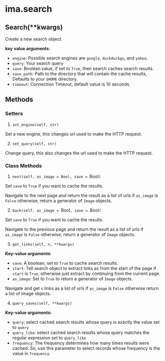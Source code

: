 # ima.search

## Search(\*\*kwargs)

Create a new search object.

**key value arguments**:

- `engine`: Possible search engines are `google`, `duckduckgo`, and `yahoo`.
- `query`: Your search query
- `save`: Boolean value, if set to `True`, then search caches search results.
- `save_path`: Path to the directory that will contain the cache results, Defaults to your `$HOME`
directory.
- `timeout`: Connection Timeout, default value is 10 seconds.

## Methods

### Setters

1. `set_engine(self, str)`

Set a new engine, this changes url used to make the HTTP request.

2. `set_query(self, str)`

Change query, this also changes the url used to make the HTTP request.

### Class Methods

1. `next(self, as_image = Bool, save = `Bool`)`

Set `save` to `True` if you want to cache the results.

Navigate to the next page and return the result as a list of urls if `as_image`
is `False` otherwise, return a generator of `Image` objects.

2. `back(self, as_image = `Bool`, save = `Bool`)`

Set `save` to `True` if you want to cache the results.

Navigate to the previous page and return the result as a list of urls if `as_image`
is `False` otherwise, return a generator of `Image` objects.

3. `get_links(self, n, **kwargs)`

**Key-value arguments**:

- `save`: A boolean, set to `True` to cache search results.
- `start`: Tell search object to extract links as from the start of the page if `start`
is `True`, otherwise just extract by continuing from the current page.
- `as_image`: Set to `True` to return a generator of `Image` objects.

Navigate and get `n` links as a list of urls if `as_image` is `False` otherwise return
a list of image objects.

4. `query_saves(self, **kwargs)`

**Key-value arguments:**

- `query`: select cached search results whose query is exactly the value set to `query`
- `query_like`: select cached search results whose query matches the regular expression
set to `query_like`
- `frequency`: The frequency determines how many times results were cached.
So, use this parameter to select records whose frequency is the value in `frequency`.
